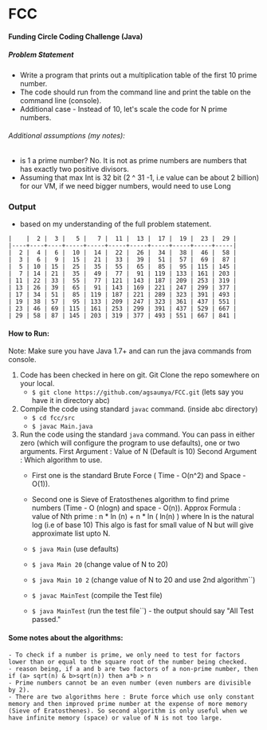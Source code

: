 # FCC



#### Funding Circle Coding Challenge (Java)
 
##### Problem Statement

 * Write a program that prints out a multiplication table of the first 10 prime number.
 * The code should run from the command line and print the table on the command line (console).
 * Additional case - Instead of 10, let's scale the code for N prime numbers.
 

###### Additional assumptions (my notes):
  - is 1 a prime number? No. It is not as prime numbers are numbers that has exactly two positive divisors.
  - Assuming that max Int is 32 bit (2 ^ 31 -1, i.e value can be about 2 billion) for our VM, if we need bigger numbers, would need to use Long
 

 
### Output 
   - based on my understanding of the full problem statement.

```
|    |  2 |  3 |   5 |   7 |  11 |  13 |  17 |  19 |  23 |  29 |
|----+----+----+-----+-----+-----+-----+-----+-----+-----+-----|
|  2 |  4 |  6 |  10 |  14 |  22 |  26 |  34 |  38 |  46 |  58 |
|  3 |  6 |  9 |  15 |  21 |  33 |  39 |  51 |  57 |  69 |  87 |
|  5 | 10 | 15 |  25 |  35 |  55 |  65 |  85 |  95 | 115 | 145 |
|  7 | 14 | 21 |  35 |  49 |  77 |  91 | 119 | 133 | 161 | 203 |
| 11 | 22 | 33 |  55 |  77 | 121 | 143 | 187 | 209 | 253 | 319 |
| 13 | 26 | 39 |  65 |  91 | 143 | 169 | 221 | 247 | 299 | 377 |
| 17 | 34 | 51 |  85 | 119 | 187 | 221 | 289 | 323 | 391 | 493 |
| 19 | 38 | 57 |  95 | 133 | 209 | 247 | 323 | 361 | 437 | 551 |
| 23 | 46 | 69 | 115 | 161 | 253 | 299 | 391 | 437 | 529 | 667 |
| 29 | 58 | 87 | 145 | 203 | 319 | 377 | 493 | 551 | 667 | 841 |
```
 
 
 #### How to Run:
 Note: Make sure you have Java 1.7+ and can run the java commands from console.
 
 1. Code has been checked in here on git. Git Clone the repo somewhere on your local.
      - `$ git clone https://github.com/agsaumya/FCC.git`  (lets say you have it in directory abc)
 2. Compile the code using standard `javac` command.  (inside abc directory)
      - `$ cd fcc/src`
      - `$ javac Main.java`
 3. Run the code using the standard `java` command. You can pass in either zero (which will configure the program to use defaults), one or two arguments.
    First Argument : Value of N (Default is 10)
    Second Argument : Which algorithm to use. 
     - First one is the standard Brute Force ( Time - O(n^2) and Space - O(1)). 
     - Second one is Sieve of Eratosthenes algorithm to find prime numbers (Time - O (nlogn) and space - O(n)). Approx Formula : value of Nth prime : n * ln (n) + n * ln ( ln(n) )  where ln is the natural log (i.e of base 10)
        This algo is fast for small value of N but will give approximate list upto N.
     
      - `$ java Main`  (use defaults)
      - `$ java Main 20`   (change value of N to 20)
      - `$ java Main 10 2`    (change value of N to 20 and use 2nd algorithm``)
      - `$ javac MainTest`   (compile the Test file)
      - `$ java MainTest`    (run the test file``) - the output should say "All Test passed."
             
 

 #### Some notes about the algorithms:
    - To check if a number is prime, we only need to test for factors lower than or equal to the square root of the number being checked.
    - reason being, if a and b are two factors of a non-prime number, then if (a> sqrt(n) & b>sqrt(n)) then a*b > n
    - Prime numbers cannot be an even number (even numbers are divisible by 2).
    - There are two algorithms here : Brute force which use only constant memory and then improved prime number at the expense of more memory (Sieve of Eratosthenes). So second algorithm is only useful when we have infinite memory (space) or value of N is not too large.
 
